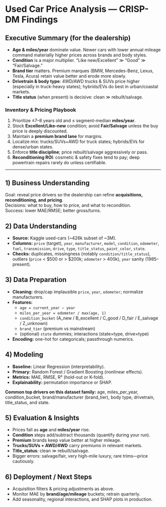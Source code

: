 # Used Car Price Analysis — CRISP-DM Findings

## Executive Summary (for the dealership)
- **Age & miles/year** dominate value. Newer cars with lower annual mileage command materially higher prices across brands and body styles.
- **Condition** is a major multiplier. “Like new/Excellent” ≫ “Good” ≫ “Fair/Salvage.”
- **Brand tier** matters. Premium marques (BMW, Mercedes-Benz, Lexus, Tesla, Acura) retain value better and erode more slowly.
- **Drivetrain & body type**: 4WD/AWD trucks & SUVs price higher (especially in truck-heavy states); hybrids/EVs do best in urban/coastal markets.
- **Title status** (when present) is decisive: clean ≫ rebuilt/salvage.

### Inventory & Pricing Playbook
1) Prioritize ≤7–8 years old and ≤ segment-median **miles/year**.  
2) Stock **Excellent/Like-new** condition; avoid **Fair/Salvage** unless the buy price is deeply discounted.  
3) Maintain a **premium brand lane** for margins.  
4) Localize mix: trucks/SUVs+AWD for truck states; hybrids/EVs for dense/urban states.  
5) Enforce **title discipline**; price rebuilt/salvage aggressively or pass.  
6) **Reconditioning ROI**: cosmetic & safety fixes tend to pay; deep powertrain repairs rarely do unless certifiable.

---

## 1) Business Understanding
Goal: reveal price drivers so the dealership can refine **acquisitions, reconditioning, and pricing**.  
Decisions: what to buy, how to price, and what to recondition.  
Success: lower MAE/RMSE; better gross/turns.

## 2) Data Understanding
- **Source:** Kaggle used-cars (~426k subset of ~3M).  
- **Columns:** `price` (target), `year`, `manufacturer`, `model`, `condition`, `odometer`, `fuel`, `transmission`, `drive`, `type`, `title_status`, `paint_color`, `state`.  
- **Checks:** duplicates, missingness (notably `condition/title_status`), outliers (`price` < $500 or > $200k; `odometer` > 400k), `year` sanity (1985–present).

## 3) Data Preparation
- **Cleaning:** drop/cap implausible `price`, `year`, `odometer`; normalize manufacturers.  
- **Features:**
  - `age = current_year − year`
  - `miles_per_year = odometer / max(age, 1)`
  - `condition_bucket` (A_new / B_excellent / C_good / D_fair / E_salvage / Z_unknown)
  - `brand_tier` (premium vs mainstream)
  - (optional) `state` dummies; interactions (state×type, drive×type)
- **Encoding:** one-hot for categoricals; passthrough numerics.

## 4) Modeling
- **Baseline:** Linear Regression (interpretability).  
- **Primary:** Random Forest / Gradient Boosting (nonlinear effects).  
- **Metrics:** MAE, RMSE, R² (hold-out or K-fold).  
- **Explainability:** permutation importance or SHAP.

**Common top drivers on this dataset family:** age, miles_per_year, condition_bucket, brand/manufacturer (brand_tier), body type, drivetrain, title_status, and state.

## 5) Evaluation & Insights
- Prices fall as **age** and **miles/year** rise.  
- **Condition** steps add/subtract thousands (quantify during your run).  
- **Premium** brands keep value better at higher mileage.  
- **Trucks/SUVs + AWD/4WD** carry premiums in relevant markets.  
- **Title_status**: clean ≫ rebuilt/salvage.  
- Bigger errors: salvage/fair, very high-mile luxury, rare trims—price cautiously.

## 6) Deployment / Next Steps
- Acquisition filters & pricing adjustments as above.  
- Monitor MAE by **brand/age/mileage** buckets; retrain quarterly.  
- Add seasonality, regional interactions, and SHAP plots in production.
